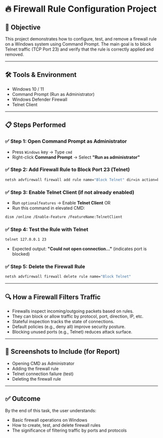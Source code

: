 # 🔥 Firewall Rule Configuration Project

## 📌 Objective
This project demonstrates how to configure, test, and remove a firewall rule on a Windows system using Command Prompt. The main goal is to block Telnet traffic (TCP Port 23) and verify that the rule is correctly applied and removed.

---

## 🛠️ Tools & Environment
- Windows 10 / 11
- Command Prompt (Run as Administrator)
- Windows Defender Firewall
- Telnet Client

---

## 📋 Steps Performed

### ✅ Step 1: Open Command Prompt as Administrator
- Press `Windows` key → Type `cmd`
- Right-click **Command Prompt** → Select **"Run as administrator"**

### ✅ Step 2: Add Firewall Rule to Block Port 23 (Telnet)
```bash
netsh advfirewall firewall add rule name="Block Telnet" dir=in action=block protocol=TCP localport=23
```

### ✅ Step 3: Enable Telnet Client (if not already enabled)
- Run `optionalfeatures` → Enable **Telnet Client**
OR  
- Run this command in elevated CMD:
```bash
dism /online /Enable-Feature /FeatureName:TelnetClient
```

### ✅ Step 4: Test the Rule with Telnet
```bash
telnet 127.0.0.1 23
```
- Expected output: **"Could not open connection..."** (indicates port is blocked)

### ✅ Step 5: Delete the Firewall Rule
```bash
netsh advfirewall firewall delete rule name="Block Telnet"
```

---

## 🔍 How a Firewall Filters Traffic
- Firewalls inspect incoming/outgoing packets based on rules.
- They can block or allow traffic by protocol, port, direction, IP, etc.
- Stateful inspection tracks the state of connections.
- Default policies (e.g., deny all) improve security posture.
- Blocking unused ports (e.g., Telnet) reduces attack surface.

---

## 📸 Screenshots to Include (for Report)
- Opening CMD as Administrator
- Adding the firewall rule
- Telnet connection failure (test)
- Deleting the firewall rule

---

## ✅ Outcome
By the end of this task, the user understands:
- Basic firewall operations on Windows
- How to create, test, and delete firewall rules
- The significance of filtering traffic by ports and protocols


